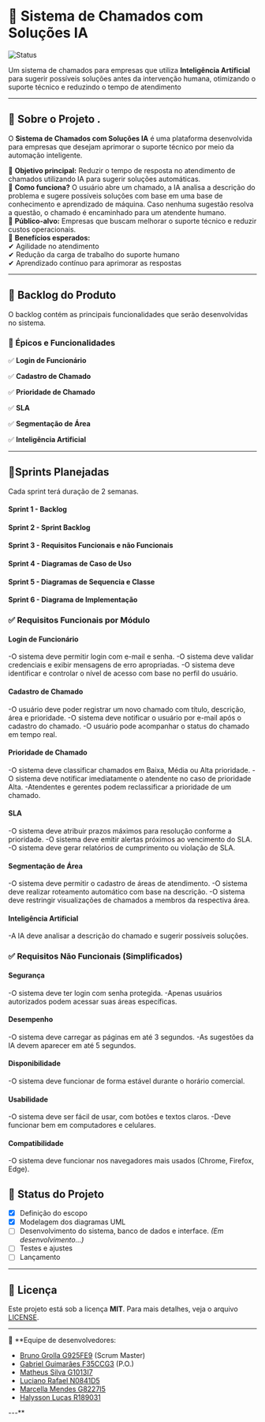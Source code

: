 # 📌 Sistema de Chamados com Soluções IA  

![Status](https://img.shields.io/badge/status-em%20planejamento-blue)

Um sistema de chamados para empresas que utiliza **Inteligência Artificial** para sugerir possíveis soluções antes da intervenção humana, otimizando o suporte técnico e reduzindo o tempo de atendimento

---

## 📖 Sobre o Projeto  .
O **Sistema de Chamados com Soluções IA** é uma plataforma desenvolvida para empresas que desejam aprimorar o suporte técnico por meio da automação inteligente.  

🔹 **Objetivo principal:** Reduzir o tempo de resposta no atendimento de chamados utilizando IA para sugerir soluções automáticas.  
🔹 **Como funciona?** O usuário abre um chamado, a IA analisa a descrição do problema e sugere possíveis soluções com base em uma base de conhecimento e aprendizado de máquina. Caso nenhuma sugestão resolva a questão, o chamado é encaminhado para um atendente humano.  
🔹 **Público-alvo:** Empresas que buscam melhorar o suporte técnico e reduzir custos operacionais.  
🔹 **Benefícios esperados:**  
✔ Agilidade no atendimento  
✔ Redução da carga de trabalho do suporte humano  
✔ Aprendizado contínuo para aprimorar as respostas  

---

## 📌 Backlog do Produto  
O backlog contém as principais funcionalidades que serão desenvolvidas no sistema.  

### **📍 Épicos e Funcionalidades**  
✅ **Login de Funcionário**  

✅ **Cadastro de Chamado**  

✅ **Prioridade de Chamado**  

✅ **SLA**  

✅ **Segmentação de Área**  

✅ **Inteligência Artificial**  

---

## 📌Sprints Planejadas
Cada sprint terá duração de 2 semanas.

#### Sprint 1 - Backlog

#### Sprint 2 - Sprint Backlog

#### Sprint 3 - Requisitos Funcionais e não Funcionais

#### Sprint 4 - Diagramas de Caso de Uso

#### Sprint 5 - Diagramas de Sequencia e Classe

#### Sprint 6 - Diagrama de Implementação


### ✅ Requisitos Funcionais por Módulo
#### Login de Funcionário
-O sistema deve permitir login com e-mail e senha.
-O sistema deve validar credenciais e exibir mensagens de erro apropriadas.
-O sistema deve identificar e controlar o nível de acesso com base no perfil do usuário.

#### Cadastro de Chamado
-O usuário deve poder registrar um novo chamado com título, descrição, área e prioridade.
-O sistema deve notificar o usuário por e-mail após o cadastro do chamado.
-O usuário pode acompanhar o status do chamado em tempo real.

#### Prioridade de Chamado
-O sistema deve classificar chamados em Baixa, Média ou Alta prioridade.
-O sistema deve notificar imediatamente o atendente no caso de prioridade Alta.
-Atendentes e gerentes podem reclassificar a prioridade de um chamado.

#### SLA 
-O sistema deve atribuir prazos máximos para resolução conforme a prioridade.
-O sistema deve emitir alertas próximos ao vencimento do SLA.
-O sistema deve gerar relatórios de cumprimento ou violação de SLA.

#### Segmentação de Área
-O sistema deve permitir o cadastro de áreas de atendimento.
-O sistema deve realizar roteamento automático com base na descrição.
-O sistema deve restringir visualizações de chamados a membros da respectiva área.

#### Inteligência Artificial
-A IA deve analisar a descrição do chamado e sugerir possíveis soluções.

### ✅ Requisitos Não Funcionais (Simplificados)
#### Segurança
-O sistema deve ter login com senha protegida.
-Apenas usuários autorizados podem acessar suas áreas específicas.

#### Desempenho
-O sistema deve carregar as páginas em até 3 segundos.
-As sugestões da IA devem aparecer em até 5 segundos.

#### Disponibilidade
-O sistema deve funcionar de forma estável durante o horário comercial.

#### Usabilidade
-O sistema deve ser fácil de usar, com botões e textos claros.
-Deve funcionar bem em computadores e celulares.

#### Compatibilidade
-O sistema deve funcionar nos navegadores mais usados (Chrome, Firefox, Edge).


## 📝 Status do Projeto  
- [x] Definição do escopo  
- [x] Modelagem dos diagramas UML  
- [ ] Desenvolvimento do sistema, banco de dados e interface. *(Em desenvolvimento...)*  
- [ ] Testes e ajustes  
- [ ] Lançamento   

---

## 📄 Licença  
Este projeto está sob a licença **MIT**. Para mais detalhes, veja o arquivo [LICENSE](LICENSE).

---

📌 **Equipe de desenvolvedores:

- [Bruno Grolla G925FE9](https://github.com/BrunoGrolla)  (Scrum Master)
- [Gabriel Guimarães F35CCG3](https://github.com/guimagabs)  (P.O.)
- [Matheus Silva G1013I7](https://github.com/MatheusSilva77)
- [Luciano Rafael N0841D5](https://github.com/lozss)
- [Marcella Mendes G8227I5](https://github.com/mahsouz444)
- [Halysson Lucas R189031](https://github.com/Hass-Lima)
  
---** 


